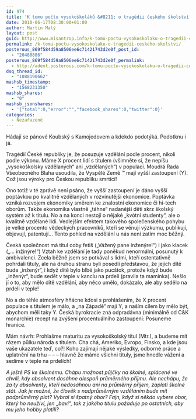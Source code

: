 ```yaml
---
id: 974
title: 'K tomu počtu vysokoškoláků &#8211; o tragédii českého školství.'
date: 2010-06-17T08:30:00+01:00
author: Martin Malý
layout: post
guid: http://www.misantrop.info/k-tomu-poctu-vysokoskolaku-o-tragedii-ceskeho-skolstvi/
permalink: /k-tomu-poctu-vysokoskolaku-o-tragedii-ceskeho-skolstvi/
posterous_869f584d59a8506ee6c71421743d2e0f_post_id:
  - "20480886"
posterous_869f584d59a8506ee6c71421743d2e0f_permalink:
  - http://adent.posterous.com/k-tomu-poctu-vysokoskolaku-o-tragedii-ceskeho
dsq_thread_id:
  - "1088190662"
mashsb_timestamp:
  - "1568231350"
mashsb_shares:
  - "0"
mashsb_jsonshares:
  - '{"total":0,"error":"","facebook_shares":0,"twitter":0}'
categories:
  - Nezařazené
---
```

Hádají se pánové Koubský s Kamojedovem a kdekdo podotýká. Podotknu i já.

Tragédií České republiky je, že posuzuje vzdělání podle procent, nikoli podle výkonu. Máme X procent lidí s titulem (všimněte si, že nepíšu &#8222;vysokoškolsky vzdělaných&#8220; ani &#8222;vzdělaných&#8220;) v populaci. Moudrá Rada Všeobecného Blaha usoudila, že Vyspělé Země &#8482; mají vyšší zastoupení (Y). Což jsou výroky pro Českou republiku smrtící!

Ono totiž v té zprávě není psáno, že vyšší zastoupení je dáno vyšší poptávkou po kvalitně vzdělaných v rozvinutější ekonomice. Poptávka vzniká rozvojem ekonomiky směrem ke znalostní ekonomice či hi-tech oborům. Takže ekonomika vlastně &#8222;táhne&#8220; nadanější děti skrz školský systém až k titulu. No a na konci nestojí o nějaké &#8222;kvótní studenty&#8220;, ale o kvalitně vzdělané lidi. Vedlejším efektem takového společenského pohybu je velké procento vědeckých pracovníků, kteří se věnují výzkumu, publikují, objevují, patentují&#8230; Tento pohled na vzdělání u nás není zatím moc běžný.

Česká společnost má titul coby fetiš (&#8222;Vážený pane inženýre!&#8220;) i jako klacek (&#8222;&#8230; inžinýre!&#8220;) Vztah ke vzdělání je tady poněkud nenormální, posunutý k ambivalenci. Zcela běžně jsem se potkával s lidmi, kteří ostentativně pohrdali tituly, ale na druhou stranu byli posedlí představou, že jejich dítě bude &#8222;inženýr&#8220;, i když dítě bylo blbé jako pucštok, protože když bude &#8222;inženýr&#8220;, bude sedět v teple v kanclu na prdeli (pravila ta maminka). Nešlo jí o to, aby mělo dítě vzdělání, aby něco umělo, dokázalo, ale aby sedělo na prdeli v teple!

No a do téhle atmosféry hňácne kdosi s prohlášením, že X procent populace s titulem je málo, a &#8222;na Západě&#8220; mají Y, a naším cílem by mělo být, abychom měli taky Y. Česká byrokracie zná odpradávna (minimálně od C&K monarchie) recept na zvýšení procentuálního zastoupení: Posuneme hranice.

Mám návrh: Prohlašme maturitu za vysokoškolský titul (Mtr.), a budeme mít rázem půlku národa s titulem. Cha chá, Ameriko, Evropo, Finsko, a kde jsou vaše ukazatele teď, co?! Koho zajímají nějaké výsledky, odborné práce a uplatnění na trhu &#8211; &#8211; &#8211; hlavně že máme všichni tituly, jsme hnedle vážení a sedíme v teple na prdelích!

_A ještě PS ke školnému. Chápu možnost půjčky na školné, splácené ve chvíli, kdy absolvent dosáhne alespoň průměrného příjmu. Ale nechápu, že za ty absolventy, kteří nedosáhnou ani na průměrný příjem, zaplatí školné stát. Jak je možné, že člověk s nadprůměrným vzděláním bude mít podprůměrný plat? Vybral si špatný obor? Fajn, když si někdo vybere obor, který ho neuživí, jen &#8222;baví&#8220;, tak z jakého titulu požaduje po ostatních, aby mu jeho hobby platili?_